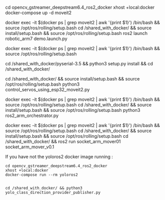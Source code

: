 

cd opencv_gstreamer_deepstream6.4_ros2_docker
xhost +local:docker
docker-compose up -d moveit2


docker exec -it $(docker ps | grep moveit2 | awk '{print $1}')   /bin/bash  && source /opt/ros/rolling/setup.bash
cd /shared_with_docker/  && source install/setup.bash && source /opt/ros/rolling/setup.bash
ros2 launch robotic_arm7 demo.launch.py




docker exec -it $(docker ps | grep moveit2 | awk '{print $1}')   /bin/bash  && source /opt/ros/rolling/setup.bash

cd /shared_with_docker/pyserial-3.5  && python3 setup.py install && cd /shared_with_docker/

cd /shared_with_docker/  &&  source install/setup.bash && source /opt/ros/rolling/setup.bash
python3 control_servos_using_esp32_moveit2.py








docker exec -it $(docker ps | grep moveit2 | awk '{print $1}')   /bin/bash  && source /opt/ros/rolling/setup.bash
cd /shared_with_docker/  &&  source install/setup.bash && source /opt/ros/rolling/setup.bash
python3 ros2_arm_orchestrator.py




docker exec -it $(docker ps | grep moveit2 | awk '{print $1}')   /bin/bash  && source /opt/ros/rolling/setup.bash
cd /shared_with_docker/  &&  source install/setup.bash && source /opt/ros/rolling/setup.bash
cd /shared_with_docker/  && ros2 run socket_arm_mover01 socket_arm_mover_v0.1




If you have not the  yoloros2 docker image running :
```
cd opencv_gstreamer_deepstream6.4_ros2_docker
xhost +local:docker
docker-compose run --rm yoloros2 
```


```

cd /shared_with_docker/ && python3 yolo_class_direction_provider_publisher.py

```
